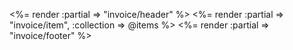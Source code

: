 <%= render :partial => "invoice/header" %>
<%= render :partial => "invoice/item", :collection => @items %>
<%= render :partial => "invoice/footer" %>
